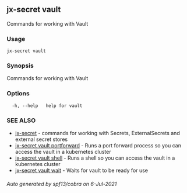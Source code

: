 ## jx-secret vault

Commands for working with Vault

### Usage

```
jx-secret vault
```

### Synopsis

Commands for working with Vault

### Options

```
  -h, --help   help for vault
```

### SEE ALSO

* [jx-secret](jx-secret.md)	 - commands for working with Secrets, ExternalSecrets and external secret stores
* [jx-secret vault portforward](jx-secret_vault_portforward.md)	 - Runs a port forward process so you can access the vault in a kubernetes cluster
* [jx-secret vault shell](jx-secret_vault_shell.md)	 - Runs a shell so you can access the vault in a kubernetes cluster
* [jx-secret vault wait](jx-secret_vault_wait.md)	 - Waits for vault to be ready for use

###### Auto generated by spf13/cobra on 6-Jul-2021
